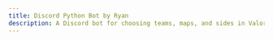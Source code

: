 ```yaml
---
title: Discord Python Bot by Ryan
description: A Discord bot for choosing teams, maps, and sides in Valorant
---
```

